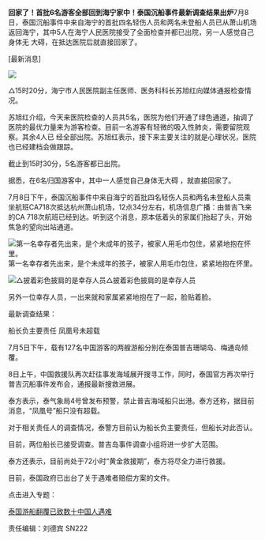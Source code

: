 **回家了！首批6名游客全部回到海宁家中！泰国沉船事件最新调查结果出炉**7月8日，泰国沉船事件中来自海宁的首批四名轻伤人员和两名未登船人员已从萧山机场返回海宁，其中5人在海宁人民医院接受了全面检查并都已出院，另一人感觉自己身体无
大碍，在抵达医院后就直接回家了。

[最新消息]

![](http://n.sinaimg.cn/news/transform/116/w550h366/20180708/5pfY-fzrwiaz8445050.jpg)

△15时20分，海宁市人民医院副主任医师、医务科科长苏旭红向媒体通报检查情况。

苏旭红介绍，今天来医院检查的人员共5名，医院为他们开通了绿色通道，抽调了医院的最优力量来为游客检查。目前一名游客有轻微的吸入性肺炎，需要留院观察。其余4人已
经全部出院。苏旭红表示，接下来主要关注的就是心理状况，医院也已经建档会做跟踪。

截止到15时30分，5名游客都已出院。

据悉，在6名归国游客中，其中一人感觉自己身体无大碍 ，就直接回家了。

7月8日下午，泰国沉船事件中来自海宁的首批四名轻伤人员和两名未登船人员乘坐航班CA718次抵达杭州萧山机场，12点34分左右，机场信息广播：由普吉飞来的CA
718次航班已经到达。听到这个消息，原本低着头的家属们抬起了头，开始焦急的望向出站通道。

![第一名幸存者先出来，是个未成年的孩子，被家人用毛巾包住，紧紧地抱在怀里。](http://n.sinaimg.cn/news/crawl/116/w550h366/20180708/XbI1-hezpzwt5905274.jpg)第一名幸存者先出来，是个未成年的孩子，被家人用毛巾包住，紧紧地抱在怀里。

![△披着彩色披肩的是幸存人员](http://n.sinaimg.cn/news/transform/483/w550h733/20180708/fWf--hezpzwt5915882.jpg)△披着彩色披肩的是幸存人员

另外一位幸存人员，一出来就和家属紧紧地抱在了一起，脸贴着脸。

最新调查结果：

船长负主要责任 凤凰号未超载

7月5日下午，载有127名中国游客的两艘游船分别在泰国普吉珊瑚岛、梅通岛倾覆。

8日上午，中国救援队再次赶往事发海域展开搜寻工作，同时，泰国官方再次举行普吉沉船事件发布会，通报最新搜救进展。

泰方表示，泰气象局4号曾发布预警，禁止普吉海域船只出港。泰方还称，据目前消息，“凤凰号”船只没有超载。

对于相关责任人的调查情况，泰警方目前认为船长负主要责任，但船长对此否认。

目前，两位船长已接受调查。普吉岛事件调查小组将进一步扩大范围。

泰方还表示，目前尚处于72小时“黄金救援期”，泰方将尽全力进行救援。

目前，泰国政府已出台了关于遇难者赔偿方案的文件。

点击进入专题：

[泰国游船翻覆已致数十中国人遇难](http://news.sina.cn/zt_d/youchuan0705)

责任编辑：刘德宾 SN222

